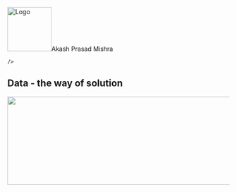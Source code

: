 <p align="left">
  <img src="https://i.postimg.cc/BZkc2rnp/A1-Logo.jpg" alt="Logo" width="100"
      <strong>Akash Prasad Mishra</strong>

    
    />
</p>


##  Data - the way of solution
<div id="header" align="center">
  <img src="https://r4.wallpaperflare.com/wallpaper/290/228/26/digital-art-circuits-minimalism-multiple-display-wallpaper-79c65276cb9a0fea804b823a2867c553.jpg" width="1000" height="200"/>
</div
